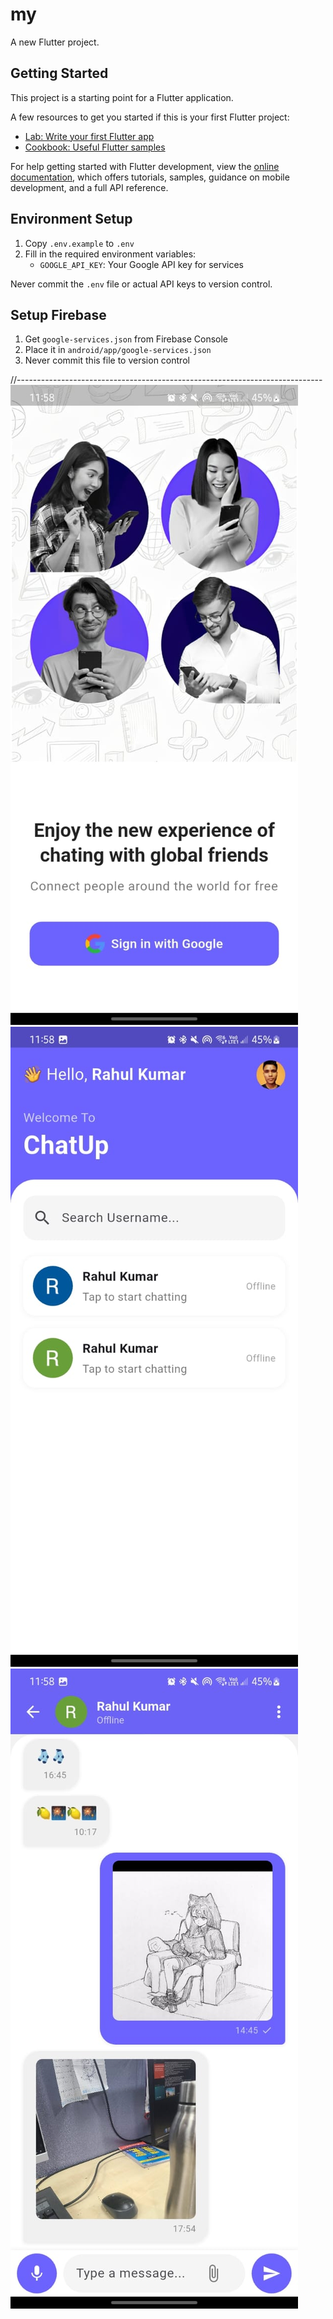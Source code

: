 # my

A new Flutter project.

## Getting Started

This project is a starting point for a Flutter application.

A few resources to get you started if this is your first Flutter project:

- [Lab: Write your first Flutter app](https://docs.flutter.dev/get-started/codelab)
- [Cookbook: Useful Flutter samples](https://docs.flutter.dev/cookbook)

For help getting started with Flutter development, view the
[online documentation](https://docs.flutter.dev/), which offers tutorials,
samples, guidance on mobile development, and a full API reference.

## Environment Setup

1. Copy `.env.example` to `.env`
2. Fill in the required environment variables:
   - `GOOGLE_API_KEY`: Your Google API key for services

Never commit the `.env` file or actual API keys to version control.

## Setup Firebase

1. Get `google-services.json` from Firebase Console
2. Place it in `android/app/google-services.json`
3. Never commit this file to version control

//----------------------------------------------------------------------------
![alt text](assets/sample/image.png) 
![alt text](assets/sample/image-1.png) 
![alt text](assets/sample/image-2.png)